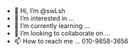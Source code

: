   - 👋 Hi, I’m @swLsh
- 👀 I’m interested in ... 
- 🌱 I’m currently learning ...
- 💞️ I’m looking to collaborate on ...
- 📫 How to reach me ... 010-9858-3656

<!---
swLsh/swLsh is a ✨ special ✨ repository because its `README.md` (this file) appears on your GitHub profile.
You can click the Preview link to take a look at your changes.
--->
